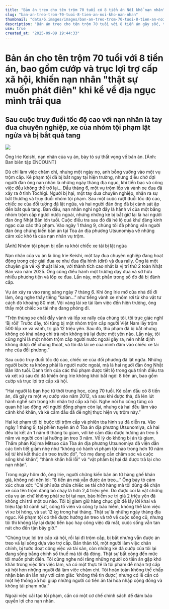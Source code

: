 ```yaml
---
title: "Bản án treo cho tên trộm 70 tuổi có 8 tiền án Nỗi khổ nạn nhân"
slug: "ban-an-treo-trom-70-tuoi-8-tien-an-noi-kho-nan-nhan"
thumbnail: "data/6.images/images/ban-an-treo-trom-70-tuoi-8-tien-an-noi-kho-nan-nhan.webp"
description: "Bản án treo cho tên trộm 70 tuổi với 8 tiền án gây sốc, trong khi nạn nhân phải đối mặt với thiệt hại nặng nề về tài chính và tinh thần sau vụ trộm lốp xe đua."
use: true
created_at: "2025-09-09 19:44:33"
---
```


# Bản án cho tên trộm 70 tuổi với 8 tiền án, bao gồm cướp và trục lợi trợ cấp xã hội, khiến nạn nhân "thật sự muốn phát điên" khi kể về địa ngục mình trải qua

## Sau cuộc truy đuổi tốc độ cao với nạn nhân là tay đua chuyên nghiệp, xe của nhóm tội phạm lật ngửa và bị bắt quả tang

![](/images/20250909-00856593-encount-000-3-view.webp)

Ông Irie Keishi, nạn nhân của vụ án, bày tỏ sự thất vọng về bản án. [Ảnh: Ban biên tập ENCOUNT]

Dù chỉ làm việc chăm chỉ, nhưng một ngày nọ, anh bỗng vướng vào một vụ trộm cắp. Kẻ phạm tội đã bị bắt ngay tại hiện trường, nhưng điều chờ đợi người đàn ông nạn nhân là những ngày tháng địa ngục, khi tiền bạc và công việc đều không thể trở lại... Đầu tháng 6, một vụ trộm lốp và vành xe đua đã xảy ra ở tỉnh Tochigi. Người bị hại, một tay đua chuyên nghiệp, nhận ra sự bất thường và truy đuổi nhóm tội phạm. Sau một cuộc rượt đuổi tốc độ cao, chiếc xe của đối tượng đã lật ngửa, và hai người đàn ông đã bị cảnh sát ập đến bắt quả tang. Ban đầu, nạn nhân nghi ngờ đây là hành vi của một băng nhóm trộm cắp người nước ngoài, nhưng những kẻ bị bắt giữ lại là hai người đàn ông Nhật Bản lớn tuổi. Cuộc điều tra sau đó đã hé lộ quá khứ đáng kinh ngạc của các thủ phạm. Vào ngày 1 tháng 9, chúng tôi đã phỏng vấn người đàn ông chứng kiến bản án tại Tòa án địa phương Utsunomiya về những cảm xúc khó tả của nạn nhân vụ trộm.

[Ảnh] Nhóm tội phạm bị dẫn ra khỏi chiếc xe tải bị lật ngửa

Nạn nhân của vụ án là ông Irie Keishi, một tay đua chuyên nghiệp đang hoạt động trong các giải đua xe như đua địa hình (dirt) và đua rally. Ông là một chuyên gia về kỹ thuật lái xe, với thành tích cao nhất là vị trí thứ 2 toàn Nhật Bản vào năm 2025. Ông cũng điều hành một trường dạy đua và sở hữu nhiều phương tiện và lốp xe đua. Lần này, một phần trong số đó đã bị đánh cắp.

Vụ án xảy ra vào rạng sáng ngày 7 tháng 6. Khi ông Irie mở cửa nhà để đi làm, ông nghe thấy tiếng “kalan…” như tiếng vành xe nhôm rơi từ kho vật tư cách đó khoảng 80 mét. Vội vàng lái xe tải làm việc đến hiện trường, ông thấy một chiếc xe tải nhẹ đang phóng đi.

“Trên thùng xe chất đầy vành và lốp xe rally của chúng tôi, tôi trực giác nghĩ ‘Bị rồi!’ Trước đây, tôi từng bị một nhóm trộm cắp người Việt Nam lấy trộm 500 lốp xe và vành, trị giá 12 triệu yên. Sau đó, thủ phạm đã bị bắt nhưng không có khả năng chi trả nên không trả lại được một yên nào. Lần này, tôi cũng nghĩ là một nhóm trộm cắp người nước ngoài gây ra, nên nhất định không được để chúng thoát, và tôi đã lái xe của mình đâm vào chiếc xe tải nhẹ của đối phương.”

Sau cuộc truy đuổi tốc độ cao, chiếc xe của đối phương đã lật ngửa. Những người bước ra không phải là người nước ngoài, mà là hai người đàn ông Nhật Bản lớn tuổi. Danh tính của các thủ phạm được tiết lộ trong quá trình điều tra và xét xử sau đó đã khiến ông Irie không khỏi bất ngờ: 8 tiền án, bao gồm cướp và trục lợi trợ cấp xã hội.

“Hai người là bạn học từ thời trung học, cùng 70 tuổi. Kẻ cầm đầu có 8 tiền án, đã gây ra một vụ cướp vào năm 2012, và sau khi được thả, đã lén lút hành nghề sơn trong khi nhận trợ cấp xã hội. Nghe nói họ cũng từng có quan hệ lao động với người đồng phạm còn lại, nhưng cả hai đều lâm vào cảnh khó khăn, và kẻ cầm đầu đã đề nghị thực hiện vụ trộm này.”

Hai kẻ phạm tội bị buộc tội trộm cắp và phiên tòa hình sự đã diễn ra. Vào ngày 1 tháng 9, tại phiên tuyên án ở Tòa án địa phương Utsunomiya, cả hai đều bị kết án 1 năm 6 tháng tù giam, với kẻ cầm đầu được hưởng án treo 5 năm và người còn lại hưởng án treo 3 năm. Về lý do không bị án tù giam, Thẩm phán Kojima Mitsuo của Tòa án địa phương Utsunomiya đã viện dẫn các tình tiết giảm nhẹ như “không có hành vi phạm tội nào trong hơn 10 năm kể từ khi kết thúc án treo trước đó”, “có mẹ đang cần chăm sóc và cuộc sống khó khăn”, “thành khẩn hối lỗi” và “vật phẩm bị hại đã được trả lại cho nạn nhân”.

Trong ngày hôm đó, ông Irie, người chứng kiến bản án từ hàng ghế khán giả, không nói nên lời: “8 tiền án mà vẫn được án treo…” Ông bày tỏ cảm xúc chua xót: “Chi phí sửa chữa chiếc xe tải chở hàng mà tôi dùng để chặn xe của tên trộm đang bỏ chạy là hơn 2,4 triệu yên. Do được coi là vật chứng của vụ án chứ không phải xe bị tai nạn, bảo hiểm xe trị giá 2 triệu yên đã không chi trả một xu nào. Tôi bị giam giữ hàng chục giờ để lấy lời khai và triệu tập từ cảnh sát, công tố viên và công ty bảo hiểm, không thể làm việc vì xe bị hỏng, và sụt 12 kg trong hai tháng. Thật sự là những ngày tháng địa ngục. Kẻ phạm tội có thể được hưởng án treo và trở về cuộc sống cũ, nhưng tôi thì không lấy lại được tiền bạc hay công việc đã mất, cuộc sống vẫn tan nát cho đến tận bây giờ.”

“Chúng trục lợi trợ cấp xã hội, rồi lại đi trộm cắp, bị bắt nhưng vẫn được án treo và lại sống dựa vào trợ cấp. Bản thân tôi, một người làm việc chân chính, bị tước đoạt công việc và tài sản, còn những kẻ đã cướp của tôi lại đang sống bằng chính số thuế mà tôi đã đóng. Thật sự bất công đến mức tôi muốn phát điên. Tôi cũng nghe nói rằng những người có tiền án gặp khó khăn trong việc tìm việc làm, và có một thực tế là tội phạm dễ nhận trợ cấp xã hội hơn những người đã làm việc chăm chỉ. Tôi hoàn toàn không thể chấp nhận bản án lần này với cảm giác ‘không thể tin được’, nhưng có lẽ cần có một hệ thống xã hội giúp những người có tiền án tái hòa nhập cộng đồng và không tái phạm nữa.”

Ngoài việc cải tạo tội phạm, cần có một cơ chế chính sách để đảm bảo quyền lợi cho nạn nhân.